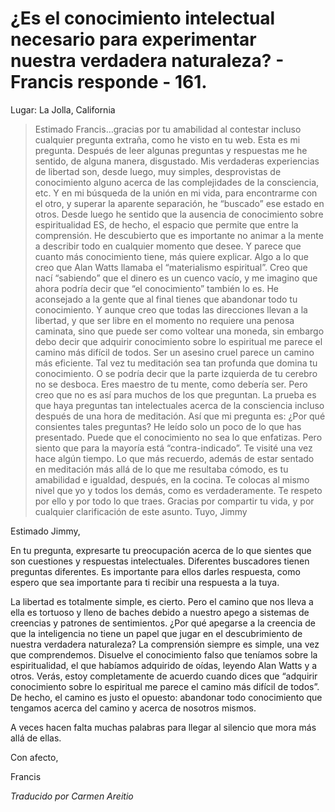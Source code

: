 # ¿Es el conocimiento intelectual necesario para experimentar nuestra verdadera naturaleza? - Francis responde - 161.

Lugar: La Jolla, California

>Estimado Francis…gracias por tu amabilidad al contestar incluso cualquier pregunta extraña, como he visto en tu web. Esta es mi pregunta. Después de leer algunas preguntas y respuestas me he sentido, de alguna manera, disgustado. Mis verdaderas experiencias de libertad son, desde luego, muy simples, desprovistas de conocimiento alguno acerca de las complejidades de la consciencia, etc. Y en mi búsqueda de la unión en mi vida, para encontrarme con el otro, y superar la aparente separación, he “buscado” ese estado en otros. Desde luego he sentido que la ausencia de conocimiento sobre espiritualidad ES, de hecho, el espacio que permite que entre la comprensión. He descubierto que es importante no animar a la mente a describir todo en cualquier momento que desee. Y parece que cuanto más conocimiento tiene, más quiere explicar. Algo a lo que creo que Alan Watts llamaba el “materialismo espiritual”. Creo que nací “sabiendo” que el dinero es un cuenco vacío, y me imagino que ahora podría decir que “el conocimiento” también lo es. He aconsejado a la gente que al final tienes que abandonar todo tu conocimiento. Y aunque creo que todas las direcciones llevan a la libertad, y que ser libre en el momento no requiere una penosa caminata, sino que puede ser como voltear una moneda, sin embargo debo decir que adquirir conocimiento sobre lo espiritual me parece el camino más difícil de todos. Ser un asesino cruel parece un camino más eficiente. Tal vez tu meditación sea tan profunda que domina tu conocimiento. O se podría decir que la parte izquierda de tu cerebro no se desboca. Eres maestro de tu mente, como debería ser. Pero creo que no es así para muchos de los que preguntan. La prueba es que haya preguntas tan intelectuales acerca de la consciencia incluso después de una hora de meditación. Así que mi pregunta es: ¿Por qué consientes tales preguntas? He leído solo un poco de lo que has presentado. Puede que el conocimiento no sea lo que enfatizas. Pero siento que para la mayoría está “contra-indicado”. Te visité una vez hace algún tiempo. Lo que más recuerdo, además de estar sentado en meditación más allá de lo que me resultaba cómodo, es tu amabilidad e igualdad, después, en la cocina. Te colocas al mismo nivel que yo y todos los demás, como es verdaderamente. Te respeto por ello y por todo lo que traes. Gracias por compartir tu vida, y por cualquier clarificación de este asunto. Tuyo, Jimmy

Estimado Jimmy,

En tu pregunta, expresarte tu preocupación acerca de lo que sientes que son cuestiones y respuestas intelectuales. Diferentes buscadores tienen preguntas diferentes. Es importante para ellos darles respuesta, como espero que sea importante para ti recibir una respuesta a la tuya.

La libertad es totalmente simple, es cierto. Pero el camino que nos lleva a ella es tortuoso y lleno de baches debido a nuestro apego a sistemas de creencias y patrones de sentimientos. ¿Por qué apegarse a la creencia de que la inteligencia no tiene un papel que jugar en el descubrimiento de nuestra verdadera naturaleza? La comprensión siempre es simple, una vez que comprendemos. Disuelve el conocimiento falso que teníamos sobre la espiritualidad, el que habíamos adquirido de oídas, leyendo Alan Watts y a otros. Verás, estoy completamente de acuerdo cuando dices que “adquirir conocimiento sobre lo espiritual me parece el camino más difícil de todos”. De hecho, el camino es justo el opuesto: abandonar todo conocimiento que tengamos acerca del camino y acerca de nosotros mismos.

A veces hacen falta muchas palabras para llegar al silencio que mora más allá de ellas.

Con afecto,

Francis

_Traducido por Carmen Areitio_

